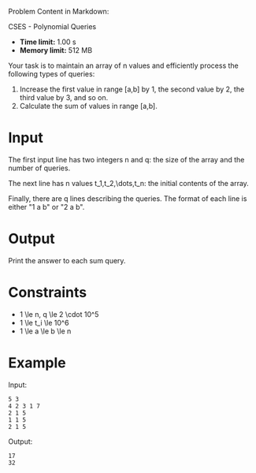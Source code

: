 Problem Content in Markdown:


CSES \- Polynomial Queries




* **Time limit:** 1\.00 s
* **Memory limit:** 512 MB




Your task is to maintain an array of n values and efficiently process the following types of queries:


1. Increase the first value in range \[a,b] by 1, the second value by 2, the third value by 3, and so on.
2. Calculate the sum of values in range \[a,b].


Input
=====


The first input line has two integers n and q: the size of the array and the number of queries.


The next line has n values t\_1,t\_2,\\dots,t\_n: the initial contents of the array.


Finally, there are q lines describing the queries. The format of each line is either "1 a b" or "2 a b".


Output
======


Print the answer to each sum query.


Constraints
===========


* 1 \\le n, q \\le 2 \\cdot 10^5
* 1 \\le t\_i \\le 10^6
* 1 \\le a \\le b \\le n


Example
=======


Input:



```
5 3
4 2 3 1 7
2 1 5
1 1 5
2 1 5

```

Output:



```
17
32

```
 
